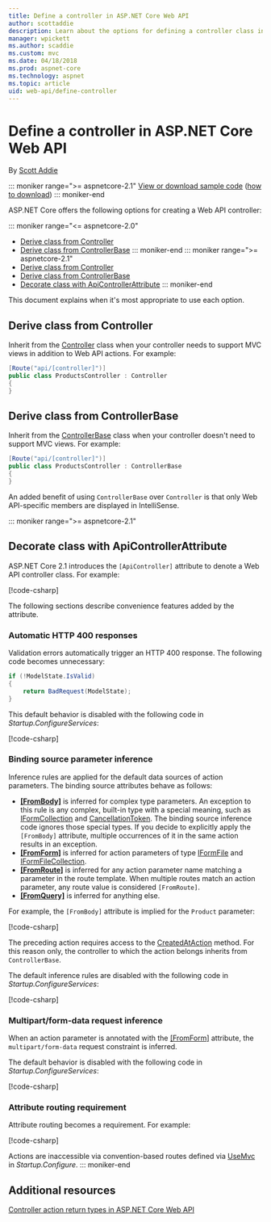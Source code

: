 ```yaml
---
title: Define a controller in ASP.NET Core Web API
author: scottaddie
description: Learn about the options for defining a controller class in an ASP.NET Core Web API and when it's most appropriate to use each.
manager: wpickett
ms.author: scaddie
ms.custom: mvc
ms.date: 04/18/2018
ms.prod: aspnet-core
ms.technology: aspnet
ms.topic: article
uid: web-api/define-controller
---
```

# Define a controller in ASP.NET Core Web API

By [Scott Addie](https://github.com/scottaddie)

::: moniker range=">= aspnetcore-2.1"
[View or download sample code](https://github.com/aspnet/Docs/tree/master/aspnetcore/web-api/define-controller/samples) ([how to download](xref:tutorials/index#how-to-download-a-sample))
::: moniker-end

ASP.NET Core offers the following options for creating a Web API controller:

::: moniker range="<= aspnetcore-2.0"
* [Derive class from Controller](#derive-class-from-controller)
* [Derive class from ControllerBase](#derive-class-from-controllerbase)
::: moniker-end
::: moniker range=">= aspnetcore-2.1"
* [Derive class from Controller](#derive-class-from-controller)
* [Derive class from ControllerBase](#derive-class-from-controllerbase)
* [Decorate class with ApiControllerAttribute](#decorate-class-with-apicontrollerattribute)
::: moniker-end

This document explains when it's most appropriate to use each option.

## Derive class from Controller

Inherit from the [Controller](/dotnet/api/microsoft.aspnetcore.mvc.controller) class when your controller needs to support MVC views in addition to Web API actions. For example:

```csharp
[Route("api/[controller]")]
public class ProductsController : Controller
{
}
```

## Derive class from ControllerBase

Inherit from the [ControllerBase](/dotnet/api/microsoft.aspnetcore.mvc.controllerbase) class when your controller doesn't need to support MVC views. For example:

```csharp
[Route("api/[controller]")]
public class ProductsController : ControllerBase
{
}
```

An added benefit of using `ControllerBase` over `Controller` is that only Web API-specific members are displayed in IntelliSense.

::: moniker range=">= aspnetcore-2.1"
## Decorate class with ApiControllerAttribute

ASP.NET Core 2.1 introduces the `[ApiController]` attribute to denote a Web API controller class. For example:

[!code-csharp[](../web-api/define-controller/samples/WebApiSample.Api/Controllers/ProductsController.cs?name=snippet_ControllerSignature&highlight=2)]

The following sections describe convenience features added by the attribute.

### Automatic HTTP 400 responses

Validation errors automatically trigger an HTTP 400 response. The following code becomes unnecessary:

```csharp
if (!ModelState.IsValid)
{
    return BadRequest(ModelState);
}
```

This default behavior is disabled with the following code in *Startup.ConfigureServices*:

[!code-csharp[](../web-api/define-controller/samples/WebApiSample.Api/Startup.cs?name=snippet_ConfigureApiBehaviorOptions&highlight=5)]

### Binding source parameter inference

Inference rules are applied for the default data sources of action parameters. The binding source attributes behave as follows:

* **[[FromBody]](/dotnet/api/microsoft.aspnetcore.mvc.frombodyattribute)** is inferred for complex type parameters. An exception to this rule is any complex, built-in type with a special meaning, such as [IFormCollection](/dotnet/api/microsoft.aspnetcore.http.iformcollection) and [CancellationToken](/dotnet/api/system.threading.cancellationtoken). The binding source inference code ignores those special types. If you decide to explicitly apply the `[FromBody]` attribute, multiple occurrences of it in the same action results in an exception.
* **[[FromForm]](/dotnet/api/microsoft.aspnetcore.mvc.fromformattribute)** is inferred for action parameters of type [IFormFile](/dotnet/api/microsoft.aspnetcore.http.iformfile) and [IFormFileCollection](/dotnet/api/microsoft.aspnetcore.http.iformfilecollection).
* **[[FromRoute]](/dotnet/api/microsoft.aspnetcore.mvc.fromrouteattribute)** is inferred for any action parameter name matching a parameter in the route template. When multiple routes match an action parameter, any route value is considered `[FromRoute]`.
* **[[FromQuery]](/dotnet/api/microsoft.aspnetcore.mvc.fromqueryattribute)** is inferred for anything else.

For example, the `[FromBody]` attribute is implied for the `Product` parameter:

[!code-csharp[](../web-api/define-controller/samples/WebApiSample.Api/Controllers/ProductsController.cs?name=snippet_CreateAsync)]

The preceding action requires access to the [CreatedAtAction](/dotnet/api/microsoft.aspnetcore.mvc.controllerbase.createdataction#Microsoft_AspNetCore_Mvc_ControllerBase_CreatedAtAction_System_String_System_Object_System_Object_) method. For this reason only, the controller to which the action belongs inherits from `ControllerBase`.

The default inference rules are disabled with the following code in *Startup.ConfigureServices*:

[!code-csharp[](../web-api/define-controller/samples/WebApiSample.Api/Startup.cs?name=snippet_ConfigureApiBehaviorOptions&highlight=4)]

### Multipart/form-data request inference

When an action parameter is annotated with the [[FromForm]](/dotnet/api/microsoft.aspnetcore.mvc.fromformattribute) attribute, the `multipart/form-data` request constraint is inferred.

The default behavior is disabled with the following code in *Startup.ConfigureServices*:

[!code-csharp[](../web-api/define-controller/samples/WebApiSample.Api/Startup.cs?name=snippet_ConfigureApiBehaviorOptions&highlight=3)]

### Attribute routing requirement

Attribute routing becomes a requirement. For example:

[!code-csharp[](../web-api/define-controller/samples/WebApiSample.Api/Controllers/ProductsController.cs?name=snippet_ControllerSignature&highlight=1)]

Actions are inaccessible via convention-based routes defined via [UseMvc](/dotnet/api/microsoft.aspnetcore.builder.mvcapplicationbuilderextensions.usemvc#Microsoft_AspNetCore_Builder_MvcApplicationBuilderExtensions_UseMvc_Microsoft_AspNetCore_Builder_IApplicationBuilder_System_Action_Microsoft_AspNetCore_Routing_IRouteBuilder__) in *Startup.Configure*.
::: moniker-end

## Additional resources

[Controller action return types in ASP.NET Core Web API](xref:web-api/action-return-types)